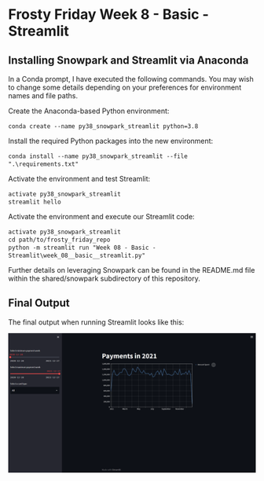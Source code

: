 
# Frosty Friday Week 8 - Basic - Streamlit

## Installing Snowpark and Streamlit via Anaconda

In a Conda prompt, I have executed the following commands. You may wish to change some details depending on your preferences for environment names and file paths.

Create the Anaconda-based Python environment:

```PS
conda create --name py38_snowpark_streamlit python=3.8
```

Install the required Python packages into the new environment:

```PS
conda install --name py38_snowpark_streamlit --file ".\requirements.txt"
```

Activate the environment and test Streamlit:

```PS
activate py38_snowpark_streamlit
streamlit hello
```

Activate the environment and execute our Streamlit code:

```PS
activate py38_snowpark_streamlit
cd path/to/frosty_friday_repo
python -m streamlit run "Week 08 - Basic - Streamlit\week_08__basic__streamlit.py"
```

Further details on leveraging Snowpark can be found in the README.md file within the shared/snowpark subdirectory of this repository.

## Final Output

The final output when running Streamlit looks like this:

![Streamlit Output](./images/streamlit_output.png)
